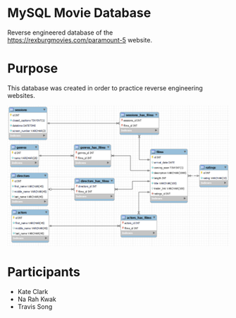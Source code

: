 # MySQL Movie Database
Reverse engineered database of the https://rexburgmovies.com/paramount-5 website.

# Purpose
This database was created in order to practice reverse engineering websites.

 ![ERD Diagram](movies.png)

# Participants
* Kate Clark
* Na Rah Kwak
* Travis Song
